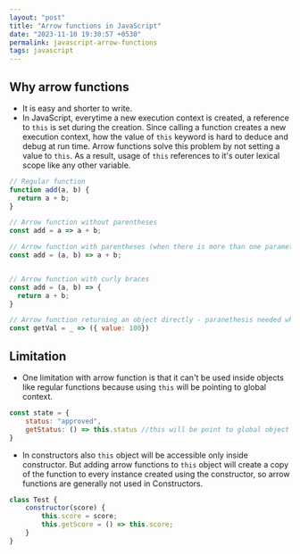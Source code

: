 ```yaml
---
layout: "post"
title: "Arrow functions in JavaScript"
date: "2023-11-10 19:30:57 +0530"
permalink: javascript-arrow-functions
tags: javascript
---
```


## Why arrow functions

- It is easy and shorter to write.
- In JavaScript, everytime a new execution context is created, a reference to `this` is set during the creation. Since calling a function creates a new execution context, how the value of `this` keyword is hard to deduce and debug at run time. Arrow functions solve this problem by not setting a value to `this`. As a result, usage of `this` references to it's outer lexical scope like any other variable.

```javascript
// Regular function
function add(a, b) {
  return a + b;
}

// Arrow function without parentheses
const add = a => a + b;

// Arrow function with parentheses (when there is more than one parameter, parenthesis is needed)
const add = (a, b) => a + b;


// Arrow function with curly braces
const add = (a, b) => {
  return a + b;
}

// Arrow function returning an object directly - paranethesis needed when returning object in single line.
const getVal = _ => ({ value: 100})
```

## Limitation

- One limitation with arrow function is that it can't be used inside objects like regular functions because using `this` will be pointing to global context.

```javascript
const state = {
    status: "approved",
    getStatus: () => this.status //this will be point to global object here.
}
```

- In constructors also `this` object will be accessible only inside constructor. But adding arrow functions to `this` object will create a copy of the function to every instance created using the constructor, so arrow functions are generally not used in Constructors.

```javascript
class Test {
    constructor(score) {
        this.score = score;
        this.getScore = () => this.score;
    }
}
```